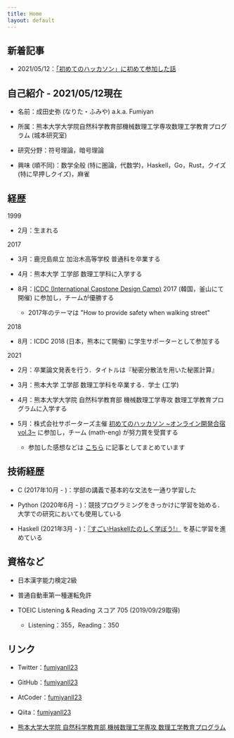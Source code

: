 ```yaml
---
title: Home
layout: default
---
```


<!-- ※英語版は [こちら](https://fumiyanll23.github.io/docs/index_en.html)． -->

## 新着記事

- 2021/05/12：[「初めてのハッカソン」に初めて参加した話](https://fumiyanll23.github.io/posts/2021-05-12_hackathon2021-vol3.html)

## 自己紹介 - 2021/05/12現在

- 名前：成田史弥 (なりた・ふみや) a.k.a. Fumiyan

- 所属：熊本大学大学院自然科学教育部機械数理工学専攻数理工学教育プログラム (城本研究室)

- 研究分野：符号理論，暗号理論

- 興味 (順不同)：数学全般 (特に圏論，代数学)，Haskell，Go，Rust，クイズ (特に早押しクイズ)，麻雀

## 経歴

1999

- 2月：生まれる

2017

- 3月：鹿児島県立 加治木高等学校 普通科を卒業する

- 4月：熊本大学 工学部 数理工学科に入学する

- 8月：[ICDC (International Capstone Design Camp)](https://www.eng.kumamoto-u.ac.jp/international/icdc/)  2017 (韓国，釜山にて開催) に参加し，チームが優勝する

  - 2017年のテーマは "How to provide safety when walking street"

2018

- 8月：ICDC 2018 (日本，熊本にて開催) に学生サポーターとして参加する

2021

- 2月：卒業論文発表を行う．タイトルは『秘密分散法を用いた秘匿計算』

- 3月：熊本大学 工学部 数理工学科を卒業する．学士 (工学)

- 4月：熊本大学大学院 自然科学教育部 機械数理工学専攻 数理工学教育プログラムに入学する

- 5月：株式会社サポーターズ主催 [初めてのハッカソン ~オンライン開発合宿vol.3~](https://talent.supporterz.jp/events/d1a92db9-5a22-4e3b-a441-ae9669fe79c4/) に参加し，チーム (math-eng) が努力賞を受賞する

  - 参加した感想などは [こちら](https://fumiyanll23.github.io/posts/2021-05-12_hackathon2021-vol3.html) に記事としてまとめています

## 技術経歴

- C (2017年10月 - )：学部の講義で基本的な文法を一通り学習した

- Python (2020年6月 - )：競技プログラミングをきっかけに学習を始める．大学での研究においても使用している

- Haskell (2021年3月 - )：[『すごいHaskellたのしく学ぼう!』](https://www.amazon.co.jp/%E3%81%99%E3%81%94%E3%81%84Haskell%E3%81%9F%E3%81%AE%E3%81%97%E3%81%8F%E5%AD%A6%E3%81%BC%E3%81%86-Miran-Lipova%C4%8Da/dp/4274068854/ref=sr_1_1?__mk_ja_JP=%E3%82%AB%E3%82%BF%E3%82%AB%E3%83%8A&keywords=%E3%81%99%E3%81%94%E3%81%84haskell&qid=1617610983&sr=8-1) を基に学習を進めている

## 資格など

- 日本漢字能力検定2級

- 普通自動車第一種運転免許

- TOEIC Listening & Reading スコア 705 (2019/09/29取得)

  - Listening：355，Reading：350

## リンク

- Twitter：[fumiyanll23](https://twitter.com/fumiyanll23)

- GitHub：[fumiyanll23](https://github.com/fumiyanll23)

- AtCoder：[fumiyanll23](https://atcoder.jp/users/fumiyanll23)

- Qiita：[fumiyanll23](https://qiita.com/fumiyanll23)

- [熊本大学大学院 自然科学教育部 機械数理工学専攻 数理工学教育プログラム](https://srik.kumamoto-u.ac.jp/)
